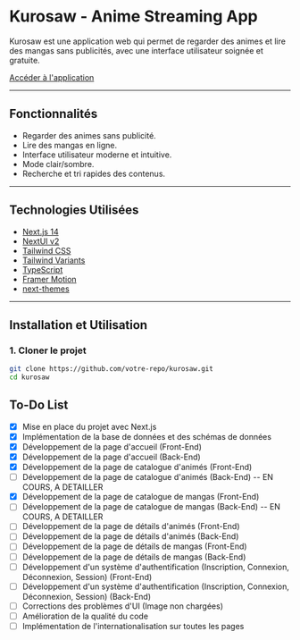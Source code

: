 # Kurosaw - Anime Streaming App

Kurosaw est une application web qui permet de regarder des animes et lire des mangas sans publicités, avec une interface utilisateur soignée et gratuite.

[Accéder à l'application](https://githubbox.com/nextui-org/next-app-template)

---

## Fonctionnalités

- Regarder des animes sans publicité.
- Lire des mangas en ligne.
- Interface utilisateur moderne et intuitive.
- Mode clair/sombre.
- Recherche et tri rapides des contenus.

---

## Technologies Utilisées

- [Next.js 14](https://nextjs.org/docs/getting-started)
- [NextUI v2](https://nextui.org/)
- [Tailwind CSS](https://tailwindcss.com/)
- [Tailwind Variants](https://tailwind-variants.org)
- [TypeScript](https://www.typescriptlang.org/)
- [Framer Motion](https://www.framer.com/motion/)
- [next-themes](https://github.com/pacocoursey/next-themes)

---

## Installation et Utilisation

### 1. Cloner le projet

```bash
git clone https://github.com/votre-repo/kurosaw.git
cd kurosaw
```

## To-Do List

- [x] Mise en place du projet avec Next.js
- [x] Implémentation de la base de données et des schémas de données
- [x] Développement de la page d'accueil (Front-End)
- [x] Développement de la page d'accueil (Back-End)
- [x] Développement de la page de catalogue d'animés (Front-End)
- [ ] Développement de la page de catalogue d'animés (Back-End) -- EN COURS, A DETAILLER
- [x] Développement de la page de catalogue de mangas (Front-End)
- [ ] Développement de la page de catalogue de mangas (Back-End) -- EN COURS, A DETAILLER
- [ ] Développement de la page de détails d'animés (Front-End)
- [ ] Développement de la page de détails d'animés (Back-End)
- [ ] Développement de la page de détails de mangas (Front-End)
- [ ] Développement de la page de détails de mangas (Back-End)
- [ ] Développement d'un système d'authentification (Inscription, Connexion, Déconnexion, Session) (Front-End)
- [ ] Développement d'un système d'authentification (Inscription, Connexion, Déconnexion, Session) (Back-End)
- [ ] Corrections des problèmes d'UI (Image non chargées)
- [ ] Amélioration de la qualité du code
- [ ] Implémentation de l'internationalisation sur toutes les pages